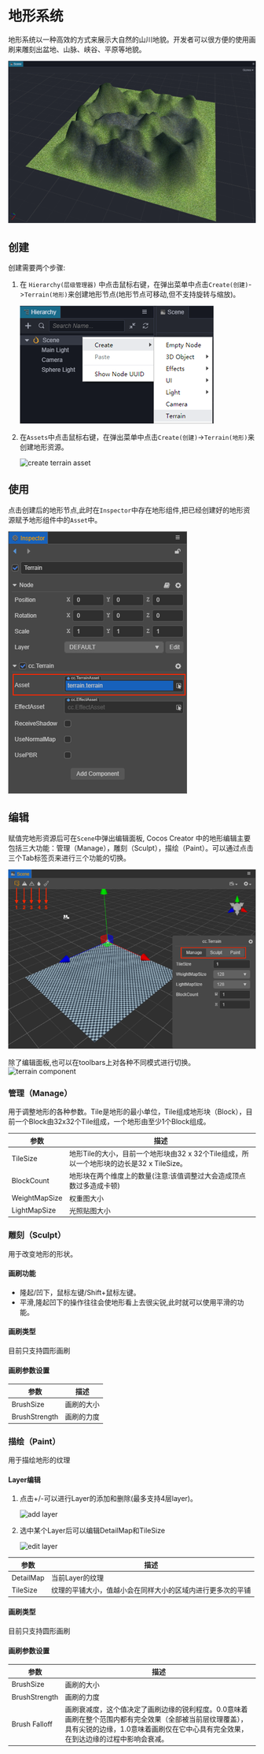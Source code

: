 # 地形系统
地形系统以一种高效的方式来展示大自然的山川地貌。开发者可以很方便的使用画刷来雕刻出盆地、山脉、峡谷、平原等地貌。

![terrain](./images/terrain.png)

## 创建

创建需要两个步骤:

1. 在 `Hierarchy(层级管理器)` 中点击鼠标右键，在弹出菜单中点击`Create(创建)`->`Terrain(地形)`来创建地形节点(地形节点可移动,但不支持旋转与缩放)。

   ![create terrain](./images/create-terrain.png)

2. 在`Assets`中点击鼠标右键，在弹出菜单中点击`Create(创建)`->`Terrain(地形)`来创建地形资源。

   ![create terrain asset](./images/createTerrainAsset.png)

## 使用

点击创建后的地形节点,此时在`Inspector`中存在地形组件,把已经创建好的地形资源赋予地形组件中的`Asset`中。

![terrain inspector](./images/terrain-inspector.png)

## 编辑
赋值完地形资源后可在`Scene`中弹出编辑面板, Cocos Creator 中的地形编辑主要包括三大功能：管理（Manage），雕刻（Sculpt），描绘（Paint）。可以通过点击三个Tab标签页来进行三个功能的切换。

![terrain component](./images/terrain-panel.png)

除了编辑面板,也可以在toolbars上对各种不同模式进行切换。
![terrain component](./images/toolbar.png)

### 管理（Manage）

用于调整地形的各种参数。Tile是地形的最小单位，Tile组成地形块（Block），目前一个Block由32x32个Tile组成，一个地形由至少1个Block组成。

参数| 描述
---|---
TileSize | 地形Tile的大小，目前一个地形块由32 x 32个Tile组成，所以一个地形块的边长是32 x TileSize。
BlockCount | 地形块在两个维度上的数量(注意:该值调整过大会造成顶点数过多造成卡顿)
WeightMapSize | 权重图大小
LightMapSize | 光照贴图大小

### 雕刻（Sculpt）

用于改变地形的形状。

#### 画刷功能

- 隆起/凹下，鼠标左键/Shift+鼠标左键。
- 平滑,隆起凹下的操作往往会使地形看上去很尖锐,此时就可以使用平滑的功能。

#### 画刷类型

目前只支持圆形画刷

#### 画刷参数设置

参数| 描述
---|---
BrushSize | 画刷的大小
BrushStrength | 画刷的力度

### 描绘（Paint）

用于描绘地形的纹理

#### Layer编辑

1. 点击+/-可以进行Layer的添加和删除(最多支持4层layer)。

   ![add layer](./images/layer-plus-minus.png)

2. 选中某个Layer后可以编辑DetailMap和TileSize

   ![edit layer](./images/select-pic.png)

参数 | 描述
---|---
DetailMap | 当前Layer的纹理
TileSize | 纹理的平铺大小，值越小会在同样大小的区域内进行更多次的平铺

#### 画刷类型

目前只支持圆形画刷

#### 画刷参数设置

参数| 描述
---|---
BrushSize | 画刷的大小
BrushStrength | 画刷的力度
Brush Falloff | 画刷衰减度，这个值决定了画刷边缘的锐利程度。0.0意味着画刷在整个范围内都有完全效果（全部被当前层纹理覆盖），具有尖锐的边缘，1.0意味着画刷仅在它中心具有完全效果，在到达边缘的过程中影响会衰减。
